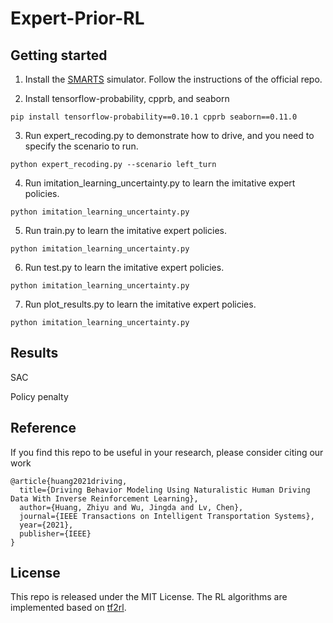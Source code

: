 # Expert-Prior-RL

## Getting started
1. Install the [SMARTS](https://github.com/huawei-noah/SMARTS) simulator. Follow the instructions of the official repo.

2. Install tensorflow-probability, cpprb, and seaborn
```shell
pip install tensorflow-probability==0.10.1 cpprb seaborn==0.11.0
```
   
3. Run expert_recoding.py to demonstrate how to drive, and you need to specify the scenario to run.
```shell
python expert_recoding.py --scenario left_turn 
```

4. Run imitation_learning_uncertainty.py to learn the imitative expert policies.
```shell
python imitation_learning_uncertainty.py 
```

5. Run train.py to learn the imitative expert policies.
```shell
python imitation_learning_uncertainty.py 
```

6. Run test.py to learn the imitative expert policies.
```shell
python imitation_learning_uncertainty.py 
```

7. Run plot_results.py to learn the imitative expert policies.
```shell
python imitation_learning_uncertainty.py 
```

## Results
SAC

Policy penalty

## Reference
If you find this repo to be useful in your research, please consider citing our work
```
@article{huang2021driving,
  title={Driving Behavior Modeling Using Naturalistic Human Driving Data With Inverse Reinforcement Learning},
  author={Huang, Zhiyu and Wu, Jingda and Lv, Chen},
  journal={IEEE Transactions on Intelligent Transportation Systems},
  year={2021},
  publisher={IEEE}
}
```

## License
This repo is released under the MIT License. The RL algorithms are implemented based on [tf2rl](https://github.com/keiohta/tf2rl).
